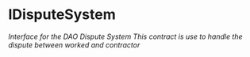 # IDisputeSystem







*Interface for the DAO Dispute System This contract is use to handle the dispute between worked and contractor*




